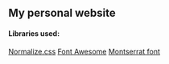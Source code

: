 ## My personal website

#### Libraries used:
[Normalize.css](https://necolas.github.io/normalize.css/)
[Font Awesome](https://github.com/FortAwesome/Font-Awesome)
[Montserrat font](https://github.com/JulietaUla/Montserrat)
